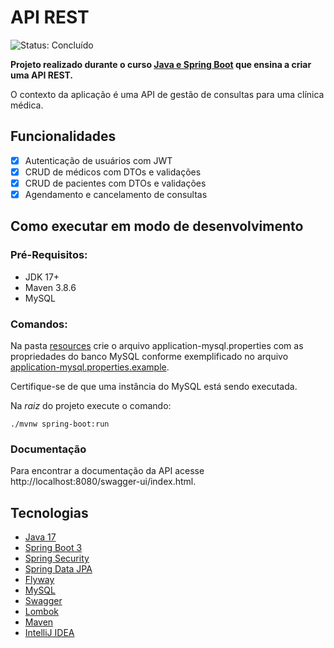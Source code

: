 # API REST

![Status: Concluído](https://img.shields.io/static/v1?label=Status&message=Concluído&color=GREEN&style=for-the-badge%22)

**Projeto realizado durante o curso [Java e Spring Boot](https://cursos.alura.com.br/formacao-spring-boot-3) que ensina a criar uma API REST.**

O contexto da aplicação é uma API de gestão de consultas para uma clínica médica.

## Funcionalidades

- [x] Autenticação de usuários com JWT
- [x] CRUD de médicos com DTOs e validações
- [x] CRUD de pacientes com DTOs e validações
- [x] Agendamento e cancelamento de consultas

## Como executar em modo de desenvolvimento

### Pré-Requisitos:

- JDK 17+
- Maven 3.8.6
- MySQL

### Comandos:

Na pasta [resources](src/main/resources) crie o arquivo application-mysql.properties com as propriedades do banco MySQL conforme exemplificado no arquivo [application-mysql.properties.example](src/main/resources/application-mysql.properties.example).

Certifique-se de que uma instância do MySQL está sendo executada.

Na *raiz* do projeto execute o comando:

```shell
./mvnw spring-boot:run
```

### Documentação

Para encontrar a documentação da API acesse http://localhost:8080/swagger-ui/index.html.

## Tecnologias

- [Java 17](https://www.oracle.com/java/technologies/downloads/#java17)
- [Spring Boot 3](https://spring.io/projects/spring-boot)
- [Spring Security](https://spring.io/projects/spring-security)
- [Spring Data JPA](https://spring.io/projects/spring-data-jpa)
- [Flyway](https://flywaydb.org)
- [MySQL](https://www.mysql.com)
- [Swagger](https://swagger.io)
- [Lombok](https://projectlombok.org)
- [Maven](https://maven.apache.org)
- [IntelliJ IDEA](https://www.jetbrains.com/idea)
